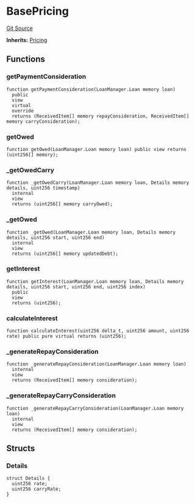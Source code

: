# BasePricing
[Git Source](https://github.com/AstariaXYZ/starport/blob/62254f50a959b2db00a7aa352d8f4d9e5269a8bb/src/pricing/BasePricing.sol)

**Inherits:**
[Pricing](/src/pricing/Pricing.sol/abstract.Pricing.md)


## Functions
### getPaymentConsideration


```solidity
function getPaymentConsideration(LoanManager.Loan memory loan)
  public
  view
  virtual
  override
  returns (ReceivedItem[] memory repayConsideration, ReceivedItem[] memory carryConsideration);
```

### getOwed


```solidity
function getOwed(LoanManager.Loan memory loan) public view returns (uint256[] memory);
```

### _getOwedCarry


```solidity
function _getOwedCarry(LoanManager.Loan memory loan, Details memory details, uint256 timestamp)
  internal
  view
  returns (uint256[] memory carryOwed);
```

### _getOwed


```solidity
function _getOwed(LoanManager.Loan memory loan, Details memory details, uint256 start, uint256 end)
  internal
  view
  returns (uint256[] memory updatedDebt);
```

### getInterest


```solidity
function getInterest(LoanManager.Loan memory loan, Details memory details, uint256 start, uint256 end, uint256 index)
  public
  view
  returns (uint256);
```

### calculateInterest


```solidity
function calculateInterest(uint256 delta_t, uint256 amount, uint256 rate) public pure virtual returns (uint256);
```

### _generateRepayConsideration


```solidity
function _generateRepayConsideration(LoanManager.Loan memory loan)
  internal
  view
  returns (ReceivedItem[] memory consideration);
```

### _generateRepayCarryConsideration


```solidity
function _generateRepayCarryConsideration(LoanManager.Loan memory loan)
  internal
  view
  returns (ReceivedItem[] memory consideration);
```

## Structs
### Details

```solidity
struct Details {
  uint256 rate;
  uint256 carryRate;
}
```

